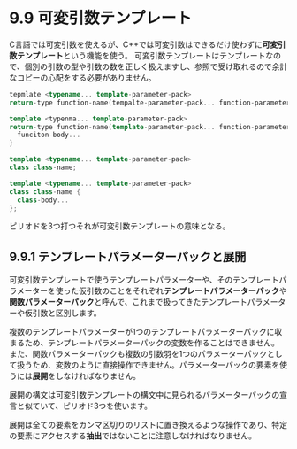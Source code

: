 # 9.9 可変引数テンプレート
C言語では可変引数を使えるが、C++では可変引数はできるだけ使わずに**可変引数テンプレート**という機能を使う。
可変引数テンプレートはテンプレートなので、個別の引数の型や引数の数を正しく扱えますし、参照で受け取れるので余計なコピーの心配をする必要がありません。

```C++
tepmlate <typename... template-parameter-pack>
return-type function-name(tempalte-parameter-pack... function-parameter-pack);

template <typenma... template-parameter-pack>
return-type function-name(template-parameter-pack... function-parameter-pack) {
  funciton-body...
}

template <typename... template-parameter-pack> 
class class-name;

template <typename... template-parameter-pack>
class class-name {
  class-body...
};
```
ピリオドを3つ打つそれが可変引数テンプレートの意味となる。

## 9.9.1 テンプレートパラメーターパックと展開
可変引数テンプレートで使うテンプレートパラメーターや、そのテンプレートパラメーターを使った仮引数のことをそれぞれ**テンプレートパラメーターパック**や**関数パラメーターパック**と呼んで、これまで扱ってきたテンプレートパラメーターや仮引数と区別します。

複数のテンプレートパラメーターが1つのテンプレートパラメーターパックに収まるため、テンプレートパラメーターパックの変数を作ることはできません。
また、関数パラメーターパックも複数の引数羽を1つのパラメーターパックとして扱うため、変数のように直接操作できません。パラメーターパックの要素を使うには**展開**をしなければなりません。

展開の構文は可変引数テンプレートの構文中に見られるパラメーターパックの宣言と似ていて、ピリオド3つを使います。

展開は全ての要素をカンマ区切りのリストに置き換えるような操作であり、特定の要素にアクセスする**抽出**ではないことに注意しなければなりません。

